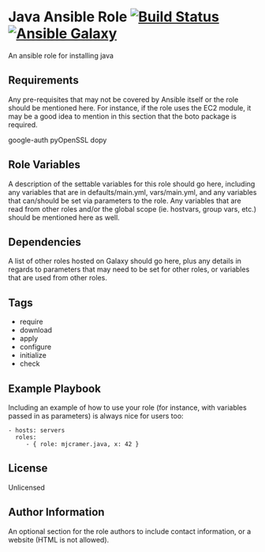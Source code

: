 Java Ansible Role
[![Build Status](https://travis-ci.org/mjcramer/ansible-role-java.svg?branch=master)](https://travis-ci.org/mjcramer/ansible-role-java)
[![Ansible Galaxy](https://img.shields.io/badge/ansible--galaxy-mjcramer.java-blue.svg)](https://galaxy.ansible.com/mjcramer/java/)
=================

An ansible role for installing java

Requirements
------------

Any pre-requisites that may not be covered by Ansible itself or the role should be mentioned here. For instance, if the role uses the EC2 module, it may be a good idea to mention in this section that the boto package is required.

google-auth
pyOpenSSL
dopy

Role Variables
--------------

A description of the settable variables for this role should go here, including any variables that are in defaults/main.yml, vars/main.yml, and any variables that can/should be set via parameters to the role. Any variables that are read from other roles and/or the global scope (ie. hostvars, group vars, etc.) should be mentioned here as well.

Dependencies
------------

A list of other roles hosted on Galaxy should go here, plus any details in regards to parameters that may need to be set for other roles, or variables that are used from other roles.

Tags
----
- require
- download
- apply
- configure
- initialize
- check

Example Playbook
----------------

Including an example of how to use your role (for instance, with variables passed in as parameters) is always nice for users too:

    - hosts: servers
      roles:
         - { role: mjcramer.java, x: 42 }

License
-------

Unlicensed

Author Information
------------------

An optional section for the role authors to include contact information, or a website (HTML is not allowed).
